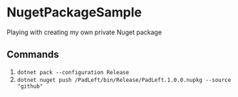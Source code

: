 # NugetPackageSample

Playing with creating my own private Nuget package

## Commands

1. `dotnet pack --configuration Release`
2. `dotnet nuget push /PadLeft/bin/Release/PadLeft.1.0.0.nupkg --source "github"`